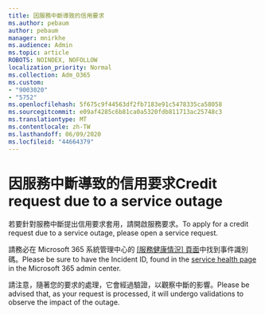 ```yaml
---
title: 因服務中斷導致的信用要求
ms.author: pebaum
author: pebaum
manager: mnirkhe
ms.audience: Admin
ms.topic: article
ROBOTS: NOINDEX, NOFOLLOW
localization_priority: Normal
ms.collection: Adm_O365
ms.custom:
- "9003020"
- "5752"
ms.openlocfilehash: 5f675c9f44563df2fb7183e91c5478335ca58058
ms.sourcegitcommit: e09af4285c6b81ca0a5320fdb811713ac25748c3
ms.translationtype: MT
ms.contentlocale: zh-TW
ms.lasthandoff: 06/09/2020
ms.locfileid: "44664379"
---
```

# <a name="credit-request-due-to-a-service-outage"></a><span data-ttu-id="5f96d-102">因服務中斷導致的信用要求</span><span class="sxs-lookup"><span data-stu-id="5f96d-102">Credit request due to a service outage</span></span>

<span data-ttu-id="5f96d-103">若要針對服務中斷提出信用要求套用，請開啟服務要求。</span><span class="sxs-lookup"><span data-stu-id="5f96d-103">To apply for a credit request due to a service outage, please open a service request.</span></span>

<span data-ttu-id="5f96d-104">請務必在 Microsoft 365 系統管理中心的 [[服務健康情況] 頁面](https://docs.microsoft.com/office365/enterprise/view-service-health)中找到事件識別碼。</span><span class="sxs-lookup"><span data-stu-id="5f96d-104">Please be sure to have the Incident ID, found in the [service health page](https://docs.microsoft.com/office365/enterprise/view-service-health) in the Microsoft 365 admin center.</span></span>

<span data-ttu-id="5f96d-105">請注意，隨著您的要求的處理，它會經過驗證，以觀察中斷的影響。</span><span class="sxs-lookup"><span data-stu-id="5f96d-105">Please be advised that, as your request is processed, it will undergo validations to observe the impact of the outage.</span></span>
